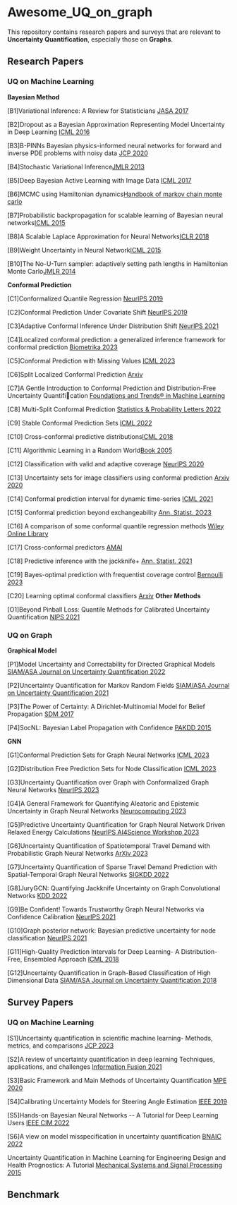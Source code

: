 # Awesome_UQ_on_graph
This repository contains research papers and surveys that are relevant to **Uncertainty Quantification**, especially those on **Graphs**.

## Research Papers

### UQ on Machine Learning

**Bayesian Method**

[B1]Variational Inference: A Review for Statisticians [JASA 2017](https://www.tandfonline.com/doi/pdf/10.1080/01621459.2017.1285773)

[B2]Dropout as a Bayesian Approximation Representing Model Uncertainty in Deep Learning [ICML 2016](https://proceedings.mlr.press/v48/gal16.html)

[B3]B-PINNs Bayesian physics-informed neural networks for forward and inverse PDE problems with noisy data [JCP 2020](https://arxiv.org/abs/2003.06097)

[B4]Stochastic Variational Inference[JMLR 2013](https://jmlr.org/papers/volume14/hoffman13a/hoffman13a.pdf)

[B5]Deep Bayesian Active Learning with Image Data [ICML 2017](https://arxiv.org/abs/1703.02910)

[B6]MCMC using Hamiltonian dynamics[Handbook of markov chain monte carlo](https://arxiv.org/abs/1206.1901)

[B7]Probabilistic backpropagation for scalable learning of Bayesian neural networks[ICML 2015](https://proceedings.mlr.press/v37/hernandez-lobatoc15.html)

[B8]A Scalable Laplace Approximation for Neural Networks[ICLR 2018](https://openreview.net/forum?id=Skdvd2xAZ)

[B9]Weight Uncertainty in Neural Network[ICML 2015](https://proceedings.mlr.press/v37/blundell15.html)

[B10]The No-U-Turn sampler: adaptively setting path lengths in Hamiltonian Monte Carlo[JMLR 2014](https://jmlr.org/papers/volume15/hoffman14a/hoffman14a.pdf)

**Conformal Prediction**

[C1]Conformalized Quantile Regression [NeurIPS 2019](https://proceedings.neurips.cc/paper_files/paper/2019/hash/5103c3584b063c431bd1268e9b5e76fb-Abstract.html)

[C2]Conformal Prediction Under Covariate Shift [NeurIPS 2019](https://proceedings.neurips.cc/paper/2019/file/8fb21ee7a2207526da55a679f0332de2-Paper.pdf)

[C3]Adaptive Conformal Inference Under Distribution Shift [NeurIPS 2021](https://proceedings.neurips.cc/paper/2021/hash/0d441de75945e5acbc865406fc9a2559-Abstract.html)

[C4]Localized conformal prediction: a generalized inference framework for conformal prediction [Biometrika 2023](https://academic.oup.com/biomet/article/110/1/33/6647831?login=false)

[C5]Conformal Prediction with Missing Values [ICML 2023](https://proceedings.mlr.press/v202/zaffran23a.html)

[C6]Split Localized Conformal Prediction [Arxiv](https://arxiv.org/pdf/2206.13092.pdf)

[C7]A Gentle Introduction to Conformal Prediction and Distribution-Free Uncertainty Quantification [Foundations and Trends® in Machine Learning](https://arxiv.org/abs/2107.07511)

[C8] Multi-Split Conformal Prediction [Statistics & Probability Letters 2022](https://www.sciencedirect.com/science/article/abs/pii/S0167715222000177#:~:text=The%20multi%20split%20approach%20consists,frequency%20greater%20than%20a%20threshold.)

[C9] Stable Conformal Prediction Sets [ICML 2022](https://icml.cc/virtual/2022/oral/16842)

[C10] Cross-conformal predictive distributions[ICML 2018](https://proceedings.mlr.press/v91/vovk18a.html?ref=https://githubhelp.com)

[C11] Algorithmic Learning in a Random World[Book 2005](https://link.springer.com/book/10.1007/978-3-031-06649-8)

[C12] Classification with valid and adaptive coverage [NeurIPS 2020](https://proceedings.neurips.cc/paper/2020/file/244edd7e85dc81602b7615cd705545f5-Paper.pdf)

[C13] Uncertainty sets for image classifiers using conformal prediction [Arxiv 2020](https://arxiv.org/abs/2009.14193)

[C14] Conformal prediction interval for dynamic time-series [ICML 2021](https://proceedings.mlr.press/v139/xu21h/xu21h.pdf)

[C15] Conformal prediction beyond exchangeability [Ann. Statist. 2O23](https://projecteuclid.org/journals/annals-of-statistics/volume-51/issue-2/Conformal-prediction-beyond-exchangeability/10.1214/23-AOS2276.full)

[C16] A comparison of some conformal quantile regression methods [Wiley Online Library](https://onlinelibrary.wiley.com/doi/pdf/10.1002/sta4.261)

[C17] Cross-conformal predictors [AMAI](https://link.springer.com/content/pdf/10.1007/s10472-013-9368-4.pdf)

[C18] Predictive inference with the jackknife+ [Ann. Statist. 2021](https://projecteuclid.org/journals/annals-of-statistics/volume-49/issue-1/Predictive-inference-with-the-jackknife/10.1214/20-AOS1965.full)

[C19]  Bayes-optimal prediction with frequentist coverage control [Bernoulli 2023](https://projecteuclid.org/journals/bernoulli/volume-29/issue-2/Bayes-optimal-prediction-with-frequentist-coverage-control/10.3150/22-BEJ1484.full)

[C20] Learning optimal conformal classifiers [Arxiv](https://arxiv.org/abs/2110.09192)
**Other Methods**

[O1]Beyond Pinball Loss: Quantile Methods for Calibrated Uncertainty Quantification [NIPS 2021](https://openreview.net/forum?id=QbVza2PKM7T)


### UQ on Graph

**Graphical Model**

[P1]Model Uncertainty and Correctability for Directed Graphical Models [SIAM/ASA Journal on Uncertainty Quantification 2022](https://epubs.siam.org/doi/abs/10.1137/21M1434453)

[P2]Uncertainty Quantification for Markov Random Fields [SIAM/ASA Journal on Uncertainty Quantification 2021](https://epubs.siam.org/doi/abs/10.1137/20M1374614)

[P3]The Power of Certainty: A Dirichlet-Multinomial Model for Belief Propagation [SDM 2017](https://epubs.siam.org/doi/pdf/10.1137/1.9781611974973.17)

[P4]SocNL: Bayesian Label Propagation with Confidence [PAKDD 2015](https://link.springer.com/chapter/10.1007/978-3-319-18038-0_49)

**GNN**

[G1]Conformal Prediction Sets for Graph Neural Networks [ICML 2023](https://proceedings.mlr.press/v202/h-zargarbashi23a.html)

[G2]Distribution Free Prediction Sets for Node Classification [ICML 2023](https://proceedings.mlr.press/v202/clarkson23a.html)

[G3]Uncertainty Quantification over Graph with Conformalized Graph Neural Networks [NeurIPS 2023](https://arxiv.org/abs/2305.14535)

[G4]A General Framework for Quantifying Aleatoric and Epistemic Uncertainty in Graph Neural Networks [Neurocomputing 2023](https://arxiv.org/pdf/2205.09968.pdf) 

[G5]Predictive Uncertainty Quantification for Graph Neural Network Driven Relaxed Energy Calculations [NeurIPS AI4Science Workshop 2023](https://openreview.net/forum?id=rdgB5BqWCw)

[G6]Uncertainty Quantification of Spatiotemporal Travel Demand with Probabilistic Graph Neural Networks [ArXiv 2023](https://arxiv.org/abs/2303.04040)

[G7]Uncertainty Quantification of Sparse Travel Demand Prediction with Spatial-Temporal Graph Neural Networks [SIGKDD 2022](https://dl.acm.org/doi/abs/10.1145/3534678.3539093)

[G8]JuryGCN: Quantifying Jackknife Uncertainty on Graph Convolutional Networks [KDD 2022](https://dl.acm.org/doi/pdf/10.1145/3534678.3539286)

[G9]Be Confident! Towards Trustworthy Graph Neural Networks via Confidence Calibration [NeurIPS 2021](https://proceedings.neurips.cc/paper/2021/hash/c7a9f13a6c0940277d46706c7ca32601-Abstract.html)

[G10]Graph posterior network: Bayesian predictive uncertainty for node classification [NeurIPS 2021](https://proceedings.neurips.cc/paper_files/paper/2021/file/95b431e51fc53692913da5263c214162-Paper.pdf)

[G11]High-Quality Prediction Intervals for Deep Learning- A Distribution-Free, Ensembled Approach [ICML 2018](https://proceedings.mlr.press/v80/pearce18a.html)

[G12]Uncertainty Quantification in Graph-Based Classification of High Dimensional Data [SIAM/ASA Journal on Uncertainty Quantification 2018](https://epubs.siam.org/doi/abs/10.1137/17M1134214)


## Survey Papers

### UQ on Machine Learning

[S1]Uncertainty quantification in scientific machine learning- Methods, metrics, and comparisons [JCP 2023](https://www.sciencedirect.com/science/article/abs/pii/S0021999122009652)

[S2]A review of uncertainty quantification in deep learning Techniques, applications, and challenges [Information Fusion 2021](https://www.sciencedirect.com/science/article/pii/S1566253521001081)

[S3]Basic Framework and Main Methods of Uncertainty Quantification [MPE 2020](https://www.hindawi.com/journals/mpe/2020/6068203/)

[S4]Calibrating Uncertainty Models for Steering Angle Estimation [IEEE 2019](https://ieeexplore.ieee.org/document/8917207)

[S5]Hands-on Bayesian Neural Networks -- A Tutorial for Deep Learning Users [IEEE CIM 2022](https://arxiv.org/abs/2007.06823)

[S6]A view on model misspecification in uncertainty quantification [BNAIC 2022](https://arxiv.org/abs/2210.16938)


Uncertainty Quantification in Machine Learning for Engineering Design and Health Prognostics: A Tutorial [Mechanical Systems and Signal Processing 2015](https://www.sciencedirect.com/science/article/pii/S0888327023007045)

## Benchmark

